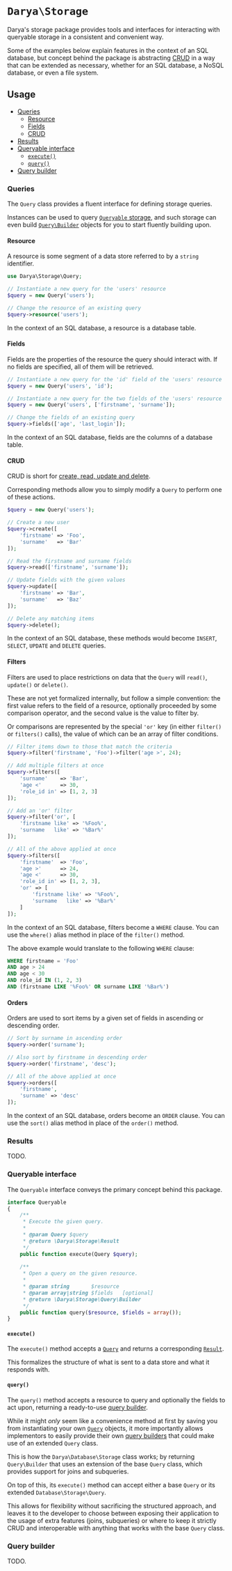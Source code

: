 # `Darya\Storage`

Darya's storage package provides tools and interfaces for interacting with
queryable storage in a consistent and convenient way.

Some of the examples below explain features in the context of an SQL database,
but concept behind the package is abstracting
[CRUD](https://en.wikipedia.org/wiki/Create,_read,_update_and_delete) in a way
that can be extended as necessary, whether for an SQL database, a NoSQL
database, or even a file system.

## Usage

- [Queries](#queries)
  - [Resource](#resource)
  - [Fields](#fields)
  - [CRUD](#crud)
- [Results](#results)
- [Queryable interface](#queryable-interface)
  - [`execute()`](#-execute-)
  - [`query()`](#-query-)
- [Query builder](#query-builder)

### Queries

The `Query` class provides a fluent interface for defining storage queries.

Instances can be used to query [`Queryable` storage](#queryable-interface), and
such storage can even build [`Query\Builder`](#query-builder) objects for you to
start fluently building upon.

#### Resource

A resource is some segment of a data store referred to by a `string` identifier.

```php
use Darya\Storage\Query;

// Instantiate a new query for the 'users' resource
$query = new Query('users');

// Change the resource of an existing query
$query->resource('users');
```

In the context of an SQL database, a resource is a database table.

#### Fields

Fields are the properties of the resource the query should interact with. If no fields
are specified, all of them will be retrieved.

```php
// Instantiate a new query for the 'id' field of the 'users' resource
$query = new Query('users', 'id');

// Instantiate a new query for the two fields of the 'users' resource
$query = new Query('users', ['firstname', 'surname']);

// Change the fields of an existing query
$query->fields(['age', 'last_login']);
```

In the context of an SQL database, fields are the columns of a database table.

#### CRUD

CRUD is short for [create, read, update and delete](https://en.wikipedia.org/wiki/Create,_read,_update_and_delete).

Corresponding methods allow you to simply modify a `Query` to perform one of
these actions.

```php
$query = new Query('users');

// Create a new user
$query->create([
	'firstname' => 'Foo',
	'surname'   => 'Bar'
]);

// Read the firstname and surname fields
$query->read(['firstname', 'surname']);

// Update fields with the given values
$query->update([
	'firstname' => 'Bar',
	'surname'   => 'Baz'
]);

// Delete any matching items
$query->delete();
```

In the context of an SQL database, these methods would become `INSERT`,
`SELECT`, `UPDATE` and `DELETE` queries.

#### Filters

Filters are used to place restrictions on data that the `Query` will `read()`,
`update()` or `delete()`.

These are not yet formalized internally, but follow a simple convention: the
first value refers to the field of a resource, optionally proceeded by some
comparison operator, and the second value is the value to filter by.

Or comparisons are represented by the special `'or'` key (in either `filter()`
or `filters()` calls), the value of which can be an array of filter conditions.

```php
// Filter items down to those that match the criteria
$query->filter('firstname', 'Foo')->filter('age >', 24);

// Add multiple filters at once
$query->filters([
	'surname'    => 'Bar',
	'age <'      => 30,
	'role_id in' => [1, 2, 3]
]);

// Add an 'or' filter
$query->filter('or', [
	'firstname like' => '%Foo%',
	'surname   like' => '%Bar%'
]);

// All of the above applied at once
$query->filters([
	'firstname'  => 'Foo',
	'age >'      => 24,
	'age <'      => 30,
	'role_id in' => [1, 2, 3],
	'or' => [
		'firstname like' => '%Foo%',
		'surname   like' => '%Bar%'
	]
]);
```

In the context of an SQL database, filters become a `WHERE` clause. You can use
the `where()` alias method in place of the `filter()` method.

The above example would translate to the following `WHERE` clause:

```sql
WHERE firstname = 'Foo'
AND age > 24
AND age < 30
AND role_id IN (1, 2, 3)
AND (firstname LIKE '%Foo%' OR surname LIKE '%Bar%')
```

#### Orders

Orders are used to sort items by a given set of fields in ascending or descending
order.

```php
// Sort by surname in ascending order
$query->order('surname');

// Also sort by firstname in descending order
$query->order('firstname', 'desc');

// All of the above applied at once
$query->orders([
    'firstname',
    'surname' => 'desc'
]);
```

In the context of an SQL database, orders become an `ORDER` clause. You can use
the `sort()` alias method in place of the `order()` method.

### Results

TODO.

### Queryable interface

The `Queryable` interface conveys the primary concept behind this package.

```php
interface Queryable
{
	/**
	 * Execute the given query.
	 * 
	 * @param Query $query
	 * @return \Darya\Storage\Result
	 */
	public function execute(Query $query);
	
	/**
	 * Open a query on the given resource.
	 * 
	 * @param string       $resource
	 * @param array|string $fields   [optional]
	 * @return \Darya\Storage\Query\Builder
	 */
	public function query($resource, $fields = array());
}
```

#### `execute()`

The `execute()` method accepts a [`Query`](#queries) and returns a corresponding
[`Result`](#results).

This formalizes the structure of what is sent to a data store and what it
responds with.

#### `query()`

The `query()` method accepts a resource to query and optionally the fields to
act upon, returning a ready-to-use [query builder](#query-builder).

While it might *only* seem like a convenience method at first by saving you
from instantiating your own [`Query`](#queries) objects, it more importantly
allows implementors to easily provide their own [query builders](#query-builder)
that could make use of an extended `Query` class.

This is how the `Darya\Database\Storage` class works; by returning
`Query\Builder` that uses an extension of the base `Query` class, which provides
support for joins and subqueries.

On top of this, its `execute()` method can accept either a base `Query` or its
extended `Database\Storage\Query`.

This allows for flexibility without sacrificing the structured approach, and
leaves it to the developer to choose between exposing their application to the
usage of extra features (joins, subqueries) or where to keep it strictly CRUD
and interoperable with anything that works with the base `Query` class.

### Query builder

TODO.
